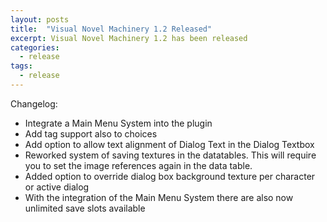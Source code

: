 ```yaml
---
layout: posts
title:  "Visual Novel Machinery 1.2 Released"
excerpt: Visual Novel Machinery 1.2 has been released
categories:
  - release
tags:
  - release
---
```


Changelog:

- Integrate a Main Menu System into the plugin
- Add tag support also to choices
- Add option to allow text alignment of Dialog Text in the Dialog Textbox
- Reworked system of saving textures in the datatables. This will require you to set the image references again in the data table.
- Added option to override dialog box background texture per character or active dialog
- With the integration of the Main Menu System there are also now unlimited save slots available